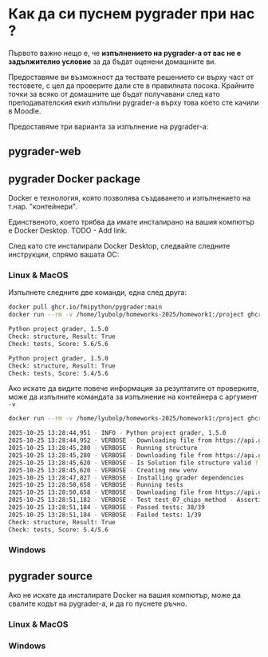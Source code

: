 # Как да си пуснем pygrader при нас ?

Първото важно нещо е, че **изпълнението на pygrader-а от вас не е задължително условие** за да бъдат оценени домашните ви.

Предоставяме ви възможност да тествате решението си върху част от тестовете, с цел да проверите дали сте в правилната посока.
Крайните точки за всяко от домашните ще бъдат получавани след като преподавателския екип изпълни pygrader-а върху това което сте качили в Moodle. 


Предоставяме три варианта за изпълнение на pygrader-а:

## pygrader-web

## pygrader Docker package

Docker е технология, която позволява създаването и изпълнението на т.нар. "контейнери".

Единственото, което трябва да имате инсталирано на вашия компютър е Docker Desktop.
TODO - Add link.

След като сте инсталирали Docker Desktop, следвайте следните инструкции, спрямо вашата ОС:

### Linux & MacOS

Изпълнете следните две команди, една след друга:

```bash
docker pull ghcr.io/fmipython/pygrader:main
docker run --rm -v /home/lyubolp/homeworks-2025/homework1:/project ghcr.io/fmipython/pygrader:main
```

```bash
Python project grader, 1.5.0
Check: structure, Result: True
Check: tests, Score: 5.6/5.6
```

```bash
Python project grader, 1.5.0
Check: structure, Result: True
Check: tests, Score: 5.4/5.6
```

Ако искате да видите повече информация за резултатите от проверките, може да изпълните командата за изпълнение на контейнера с аргумент `-v`

```bash
docker run --rm -v /home/lyubolp/homeworks-2025/homework1:/project ghcr.io/fmipython/pygrader:main -v
```

```bash
2025-10-25 13:28:44,951 - INFO - Python project grader, 1.5.0
2025-10-25 13:28:44,952 - VERBOSE - Downloading file from https://api.github.com/repos/fmipython/homeworks-2025/contents/homework1/pygrader_config_public.json
2025-10-25 13:28:45,280 - VERBOSE - Running structure
2025-10-25 13:28:45,280 - VERBOSE - Downloading file from https://api.github.com/repos/fmipython/homeworks-2025/contents/homework1/pygrader_structure.json
2025-10-25 13:28:45,620 - VERBOSE - Is Solution file structure valid ? True
2025-10-25 13:28:45,620 - VERBOSE - Creating new venv
2025-10-25 13:28:47,827 - VERBOSE - Installing grader dependencies
2025-10-25 13:28:50,658 - VERBOSE - Running tests
2025-10-25 13:28:50,658 - VERBOSE - Downloading file from https://api.github.com/repos/fmipython/homeworks-2025/contents/homework1/tests_public.py
2025-10-25 13:28:51,182 - VERBOSE - Test test_07_chips_method - AssertionError: Lists differ: ... failed
2025-10-25 13:28:51,184 - VERBOSE - Passed tests: 38/39
2025-10-25 13:28:51,184 - VERBOSE - Failed tests: 1/39
Check: structure, Result: True
Check: tests, Score: 5.4/5.6
```


### Windows

## pygrader source

Ако не искате да инсталирате Docker на вашия компютър, може да свалите кодът на pygrader-а, и да го пуснете ръчно.

### Linux & MacOS

### Windows

